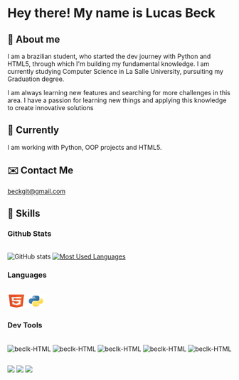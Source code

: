 # Hey there! My name is Lucas Beck ##

## 👋 About me 
I am a brazilian student, who started the dev journey with Python and HTML5, through which I'm building my fundamental knowledge. I am currently studying Computer Science in La Salle University, pursuiting my Graduation degree.

I am always learning new features and searching for more challenges in this area. I have a passion for learning new things and applying this knowledge to create innovative solutions

## 🌱 Currently

I am working with Python, OOP projects and HTML5.

## ✉️ Contact Me
beckgit@gmail.com
## 🧠 Skills 

### Github Stats
  <br>
  <img src="https://github-readme-stats-git-masterrstaa-rickstaa.vercel.app/api?username=beclk&hide_title=true&show_icons=true&include_all_commits=true&count_private=true&line_height=25&hide=issues&theme=dark" alt="GitHub stats">

  <a href="https://github.com/beclk/github-readme-stats">
    <img src="https://github-readme-stats-git-masterrstaa-rickstaa.vercel.app/api/top-langs/?username=beclk&line_height=10&card_width=290&layout=compact&hide_title=false&count_private=true&langs_count=16&show_icons=true&theme=dark" alt="Most Used Languages">
  </a>
</div>

### Languages
<div style="display: inline_block"><br>
  <img align="center" alt="beclk-HTML" height="30" width="40" src="https://raw.githubusercontent.com/devicons/devicon/master/icons/html5/html5-original.svg">
  <img align="center" alt="beclk-Python" height="30" width="40" src="https://raw.githubusercontent.com/devicons/devicon/master/icons/python/python-original.svg">
</div>

##

### Dev Tools
<div style="display: inline_block"><br>
  <img align="center" alt="beclk-HTML" height="30" width="40" src="https://cdn.jsdelivr.net/gh/devicons/devicon@latest/icons/vscode/vscode-original.svg" /> 
  <img align="center" alt="beclk-HTML" height="30" width="40" src="https://cdn.jsdelivr.net/gh/devicons/devicon@latest/icons/figma/figma-original.svg" />
  <img align="center" alt="beclk-HTML" height="30" width="40" src="https://cdn.jsdelivr.net/gh/devicons/devicon@latest/icons/git/git-plain-wordmark.svg" />
  <img align="center" alt="beclk-HTML" height="30" width="40" src="https://cdn.jsdelivr.net/gh/devicons/devicon@latest/icons/github/github-original.svg" />
  <img align="center" alt="beclk-HTML" height="30" width="40" src="https://cdn.jsdelivr.net/gh/devicons/devicon@latest/icons/trello/trello-original.svg" />
            
</div>
          
##

<div> 
  <a href="https://www.instagram.com/l__beck/" target="_blank"><img src="https://img.shields.io/badge/-Instagram-%23E4405F?style=for-the-badge&logo=instagram&logoColor=white" target="_blank"></a>
  <a href = "mailto:beckgit@gmail.com"><img src="https://img.shields.io/badge/-Gmail-%23333?style=for-the-badge&logo=gmail&logoColor=white" target="_blank"></a>
  <a href="https://www.linkedin.com/in/lucas-beck-5772632ba/" target="_blank"><img src="https://img.shields.io/badge/-LinkedIn-%230077B5?style=for-the-badge&logo=linkedin&logoColor=white" target="_blank"></a> 
  
</div>

